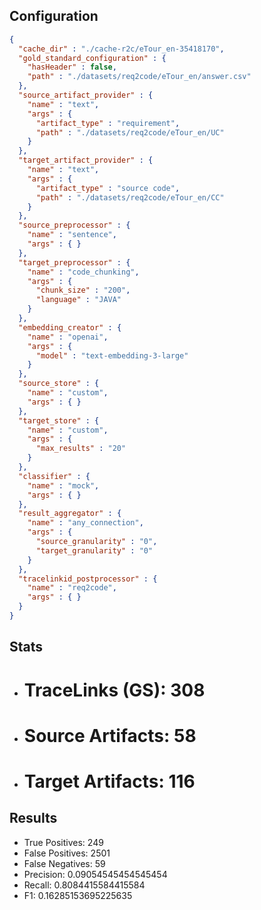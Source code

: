 ## Configuration
```json
{
  "cache_dir" : "./cache-r2c/eTour_en-35418170",
  "gold_standard_configuration" : {
    "hasHeader" : false,
    "path" : "./datasets/req2code/eTour_en/answer.csv"
  },
  "source_artifact_provider" : {
    "name" : "text",
    "args" : {
      "artifact_type" : "requirement",
      "path" : "./datasets/req2code/eTour_en/UC"
    }
  },
  "target_artifact_provider" : {
    "name" : "text",
    "args" : {
      "artifact_type" : "source code",
      "path" : "./datasets/req2code/eTour_en/CC"
    }
  },
  "source_preprocessor" : {
    "name" : "sentence",
    "args" : { }
  },
  "target_preprocessor" : {
    "name" : "code_chunking",
    "args" : {
      "chunk_size" : "200",
      "language" : "JAVA"
    }
  },
  "embedding_creator" : {
    "name" : "openai",
    "args" : {
      "model" : "text-embedding-3-large"
    }
  },
  "source_store" : {
    "name" : "custom",
    "args" : { }
  },
  "target_store" : {
    "name" : "custom",
    "args" : {
      "max_results" : "20"
    }
  },
  "classifier" : {
    "name" : "mock",
    "args" : { }
  },
  "result_aggregator" : {
    "name" : "any_connection",
    "args" : {
      "source_granularity" : "0",
      "target_granularity" : "0"
    }
  },
  "tracelinkid_postprocessor" : {
    "name" : "req2code",
    "args" : { }
  }
}
```

## Stats
* # TraceLinks (GS): 308
* # Source Artifacts: 58
* # Target Artifacts: 116
## Results
* True Positives: 249
* False Positives: 2501
* False Negatives: 59
* Precision: 0.09054545454545454
* Recall: 0.8084415584415584
* F1: 0.16285153695225635
